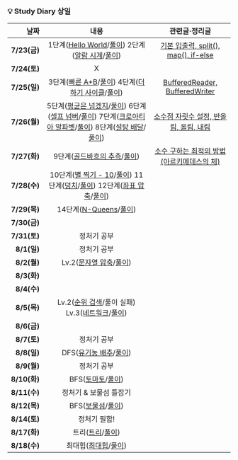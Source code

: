 ### 💡 Study Diary 상일  

|날짜|내용|관련글·정리글|
|------:|:---:|:---:|
|**7/23(금)**|1단계([Hello World](https://www.acmicpc.net/problem/2557)/[풀이](https://github.com/sangilyoon-dev/SSAFY_6th_KotlinStudy/blob/main/%EC%9C%A4%EC%83%81%EC%9D%BC/BOJ/2557_Hello%20World.kt)) 2단계([알람 시계](https://www.acmicpc.net/problem/2884)/[풀이](https://github.com/sangilyoon-dev/SSAFY_6th_KotlinStudy/blob/main/%EC%9C%A4%EC%83%81%EC%9D%BC/BOJ/2884_%EC%95%8C%EB%9E%8C%20%EC%8B%9C%EA%B3%84.kt))|[기본 입출력, split(), map(), if-else](https://meoru-tech.tistory.com/56)|
|**7/24(토)**|X||
|**7/25(일)**|3단계([빠른 A+B](https://www.acmicpc.net/problem/15552)/[풀이](https://github.com/sangilyoon-dev/SSAFY_6th_KotlinStudy/blob/main/%EC%9C%A4%EC%83%81%EC%9D%BC/BOJ/15552_%EB%B9%A0%EB%A5%B8%20A%2BB.kt)) 4단계([더하기 사이클](https://www.acmicpc.net/problem/1110)/[풀이](https://github.com/sangilyoon-dev/SSAFY_6th_KotlinStudy/blob/main/%EC%9C%A4%EC%83%81%EC%9D%BC/BOJ/1110_%EB%8D%94%ED%95%98%EA%B8%B0%20%EC%82%AC%EC%9D%B4%ED%81%B4.kt))|[BufferedReader, BufferedWriter](https://meoru-tech.tistory.com/57)|
|**7/26(월)**|5단계([평균은 넘겠지](https://www.acmicpc.net/problem/4344)/[풀이](https://github.com/sangilyoon-dev/SSAFY_6th_KotlinStudy/blob/main/%EC%9C%A4%EC%83%81%EC%9D%BC/BOJ/4344_%ED%8F%89%EA%B7%A0%EC%9D%80%20%EB%84%98%EA%B2%A0%EC%A7%80.kt)) 6단계([셀프 넘버](https://www.acmicpc.net/problem/4673)/[풀이](https://github.com/sangilyoon-dev/SSAFY_6th_KotlinStudy/blob/main/%EC%9C%A4%EC%83%81%EC%9D%BC/BOJ/4673_%EC%85%80%ED%94%84%20%EB%84%98%EB%B2%84.kt)) 7단계([크로아티아 알파벳](https://www.acmicpc.net/problem/2941)/[풀이](https://github.com/sangilyoon-dev/SSAFY_6th_KotlinStudy/blob/main/%EC%9C%A4%EC%83%81%EC%9D%BC/BOJ/2941_%ED%81%AC%EB%A1%9C%EC%95%84%ED%8B%B0%EC%95%84%20%EC%95%8C%ED%8C%8C%EB%B2%B3.kt)) 8단계([설탕 배달](https://www.acmicpc.net/problem/2839)/[풀이](https://github.com/sangilyoon-dev/SSAFY_6th_KotlinStudy/blob/main/%EC%9C%A4%EC%83%81%EC%9D%BC/BOJ/2839_%EC%84%A4%ED%83%95%20%EB%B0%B0%EB%8B%AC.kt))|[소수점 자릿수 설정, 반올림, 올림, 내림](https://meoru-tech.tistory.com/58)|
|**7/27(화)**|9단계([골드바흐의 추측](https://www.acmicpc.net/problem/9020)/[풀이](https://github.com/sangilyoon-dev/SSAFY_6th_KotlinStudy/blob/main/%EC%9C%A4%EC%83%81%EC%9D%BC/BOJ/9020_%EA%B3%A8%EB%93%9C%EB%B0%94%ED%9D%90%EC%9D%98%20%EC%B6%94%EC%B8%A1.kt))|[소수 구하는 최적의 방법(아르키메데스의 체)](https://marobiana.tistory.com/91)|
|**7/28(수)**|10단계([별 찍기 - 10](https://www.acmicpc.net/problem/2447)/[풀이](https://github.com/sangilyoon-dev/SSAFY_6th_KotlinStudy/blob/main/%EC%9C%A4%EC%83%81%EC%9D%BC/BOJ/2447_%EB%B3%84%20%EC%B0%8D%EA%B8%B0%20-%2010.kt)) 11단계([덩치](https://www.acmicpc.net/problem/7568)/[풀이](https://github.com/sangilyoon-dev/SSAFY_6th_KotlinStudy/blob/main/%EC%9C%A4%EC%83%81%EC%9D%BC/BOJ/7568_%EB%8D%A9%EC%B9%98.kr)) 12단계([좌표 압축](https://www.acmicpc.net/problem/18870)/[풀이](https://github.com/sangilyoon-dev/SSAFY_6th_KotlinStudy/blob/main/%EC%9C%A4%EC%83%81%EC%9D%BC/BOJ/18870_%EC%A2%8C%ED%91%9C%20%EC%95%95%EC%B6%95.kt))||
|**7/29(목)**|14단계([N-Queens](https://www.acmicpc.net/problem/9663)/[풀이](https://github.com/sangilyoon-dev/SSAFY_6th_KotlinStudy/blob/main/%EC%9C%A4%EC%83%81%EC%9D%BC/BOJ/9663_N-Queen.kt))||
|**7/30(금)**|||
|**7/31(토)**|정처기 공부||
|**8/1(일)**|정처기 공부||
|**8/2(월)**|Lv.2([문자열 압축](https://programmers.co.kr/learn/courses/30/lessons/60057)/[풀이](https://github.com/sangilyoon-dev/SSAFY_6th_KotlinStudy/blob/main/%EC%9C%A4%EC%83%81%EC%9D%BC/Programmers/%EB%AC%B8%EC%9E%90%EC%97%B4%20%EC%95%95%EC%B6%95.kt))||
|**8/3(화)**|||
|**8/4(수)**|||
|**8/5(목)**|Lv.2([순위 검색](https://programmers.co.kr/learn/courses/30/lessons/72412?language=kotlin)/풀이 실패) Lv.3([네트워크](https://programmers.co.kr/learn/courses/30/lessons/43162?language=kotlin)/[풀이](https://github.com/sangilyoon-dev/SSAFY_6th_KotlinStudy/blob/main/%EC%9C%A4%EC%83%81%EC%9D%BC/Programmers/%EB%84%A4%ED%8A%B8%EC%9B%8C%ED%81%AC.kt))||
|**8/6(금)**|||
|**8/7(토)**|정처기 공부||
|**8/8(일)**|DFS([유기농 배추](https://www.acmicpc.net/problem/1012)/[풀이](https://github.com/sangilyoon-dev/SSAFY_6th_KotlinStudy/blob/main/%EC%9C%A4%EC%83%81%EC%9D%BC/BOJ/1012_%EC%9C%A0%EA%B8%B0%EB%86%8D%20%EB%B0%B0%EC%B6%94.kt))||
|**8/9(월)**|정처기 공부||
|**8/10(화)**|BFS([토마토](https://www.acmicpc.net/problem/7576)/[풀이](https://github.com/sangilyoon-dev/SSAFY_6th_KotlinStudy/blob/main/%EC%9C%A4%EC%83%81%EC%9D%BC/BOJ/7576_%ED%86%A0%EB%A7%88%ED%86%A0.kt))||
|**8/11(수)**|정처기 & 보물섬 틀잡기||
|**8/12(목)**|BFS([보물섬](https://www.acmicpc.net/problem/2589)/[풀이](https://github.com/sangilyoon-dev/SSAFY_6th_KotlinStudy/blob/main/%EC%9C%A4%EC%83%81%EC%9D%BC/BOJ/2589_%EB%B3%B4%EB%AC%BC%EC%84%AC.kt))||
|**8/14(토)**|정처기 필합!||
|**8/17(화)**|트리([트리](https://www.acmicpc.net/problem/4256)/[풀이](https://github.com/sangilyoon-dev/SSAFY_6th_KotlinStudy/blob/main/%EC%9C%A4%EC%83%81%EC%9D%BC/BOJ/4256_%ED%8A%B8%EB%A6%AC.kt))||
|**8/18(수)**|최대힙([최대힙](https://www.acmicpc.net/problem/11279)/[풀이](https://github.com/sangilyoon-dev/SSAFY_6th_KotlinStudy/tree/main/%EC%9C%A4%EC%83%81%EC%9D%BC/BOJ))||
